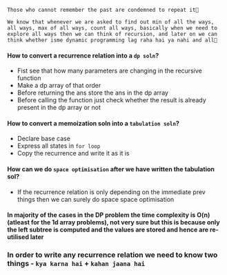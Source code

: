 `Those who cannot remember the past are condemned to repeat it🐣`

`We know that whenever we are asked to find out min of all the ways, all ways, max of all ways, count all ways, basically when we need to explore all ways then we can think of recursion, and later on we can think whether isme dynamic programming lag raha hai ya nahi and all🥚`

#### How to convert a recurrence relation into a `dp soln`?

- Fist see that how many parameters are changing in the recursive function 
- Make a dp array of that order 
- Before returning the ans store the ans in the dp array 
- Before calling the function just check whether the result is already present in the dp array or not

#### How to convert a memoization soln into a `tabulation soln`?

- Declare base case
- Express all states in `for loop`
- Copy the recurrence and write it as it is 

#### How can we do `space optimisation` after we have written the tabulation sol?

- If the recurrence relation is only depending on the immediate prev things then we can surely do space space optimisation

#### In majority of the cases in the DP problem the time complexity is O(n)(atleast for the 1d array problems), not very sure but this is because only the left subtree is computed and the values are stored and hence are re-utilised later

### In order to write any recurrence relation we need to know two things - `kya karna hai` + `kahan jaana hai`